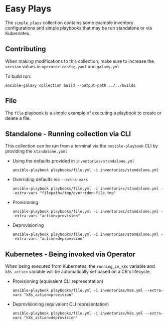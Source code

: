 # Easy Plays

The `simple_plays` collection contains some example inventory configurations and simple playbooks that may be run standalone or via Kubernetes.

## Contributing
When making modifications to this collection, make sure to increase the `version` values in `operator-config.yaml` and `galaxy.yml`.

To build run:
```
ansible-galaxy collection build --output-path ../../builds
```

## File
The `file` playbook is a simple example of executing a playbook to create or delete a file.

## Standalone - Running collection via CLI
This collection can be run from a terminal via the `ansible-playbook` CLI by providing the `standalone.yaml` 

- Using the defaults provided in `inventories/standalone.yml`
    ```
    ansible-playbook playbooks/file.yml -i inventories/standalone.yml 
    ```
- Overriding defaults via `--extra-vars`
    ```
    ansible-playbook playbooks/file.yml -i inventories/standalone.yml --extra-vars "filepath=/tmp/overriden-file.tmp"
    ```
- Provisioning
    ```
    ansible-playbook playbooks/file.yml -i inventories/standalone.yml --extra-vars "action=provision"
    ```
- Deprovisioning
    ```
    ansible-playbook playbooks/file.yml -i inventories/standalone.yml --extra-vars "action=deprovision"
    ```

## Kubernetes - Being invoked via Operator
When being executed from Kubernetes, the `running_in_k8s` variable and `k8s_action` variable will be automatically set based on a CR's lifecycle.

- Provisioning (equivalent CLI representation)
    ```
    ansible-playbook playbooks/file.yml -i inventories/k8s.yml --extra-vars "k8s_action=provision"
    ```
- Deprovisioning (equivalent CLI representation)
    ```
    ansible-playbook playbooks/file.yml -i inventories/k8s.yml --extra-vars "k8s_action=deprovision"
    ```